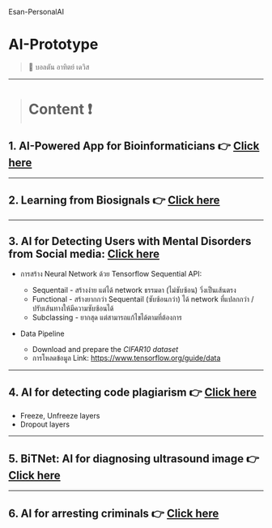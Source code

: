 Esan-PersonalAI
# AI-Prototype
> :star2: บอลตัน อาทิตย์ เดวิส 

---

> # **Content** :exclamation:

## 1. AI-Powered App for Bioinformaticians :point_right: [Click here](https://github.com/BoltonAthitDavies/Esan_personalAI/tree/main/mRNA) 

---

## 2. Learning from Biosignals :point_right: [Click here](https://github.com/BoltonAthitDavies/Esan_personalAI/tree/main/Ultrasound)

---

## 3. AI for Detecting Users with Mental Disorders from Social media: [Click here](https://github.com/BoltonAthitDavies/Esan_personalAI/tree/main/mental_illlness) 

- การสร้าง Neural Network ด้วย Tensorflow Sequential API:
    * Sequentail - สร้างง่าย แต่ได้ network ธรรมดา (ไม่ซับซ้อน) วิ่งเป็นเส้นตรง
    * Functional - สร้างยากกว่า Sequentail (ซับซ้อนกว่า) ได้ network ที่แปลกกว่า / ปรับเส้นทางให้มีความซับซ้อนได้
    * Subclassing - ยากสุด แต่สามารถแก้ไขได้ตามที่ต้องการ 

- Data Pipeline
    - Download and prepare the *CIFAR10 dataset*
    - การโหลดข้อมูล Link: https://www.tensorflow.org/guide/data

---

## 4. AI for detecting code plagiarism :point_right: [Click here](https://github.com/BoltonAthitDavies/Esan_personalAI/tree/main/Code_Detector) 

- Freeze, Unfreeze layers 
- Dropout layers

---

## 5. BiTNet: AI for diagnosing ultrasound image  :point_right: [Click here](https://github.com/BoltonAthitDavies/Esan_personalAI/tree/main/Ultrasound) 

---

## 6. AI for arresting criminals :point_right: [Click here](https://github.com/BoltonAthitDavies/Esan_personalAI/tree/main/Crime) 

<!-- - :point_right: **[postrequests.py](https://github.com/WiratchawaKannika/AIprototype65/blob/main/postrequests.py)** 
- :point_right: **[testflask.py](https://github.com/WiratchawaKannika/AIprototype65/blob/main/testflask.py)**
- :point_right: **[Home .html templates](https://github.com/WiratchawaKannika/AIprototype65/blob/main/templates/home.html)**

- :point_right: **[ WebApp Repositories ](https://github.com/WiratchawaKannika/WebApp_aiprototype)** 🤗🤗


--- -->
